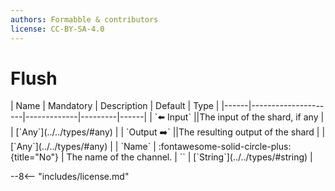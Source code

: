 ```yaml
---
authors: Formabble & contributors
license: CC-BY-SA-4.0
---
```



# Flush

<div class="sh-parameters" markdown="1">
| Name | Mandatory | Description | Default | Type |
|------|---------------------|-------------|---------|------|
| `⬅️ Input` ||The input of the shard, if any | | [`Any`](../../types/#any) |
| `Output ➡️` ||The resulting output of the shard | | [`Any`](../../types/#any) |
| `Name` | :fontawesome-solid-circle-plus:{title="No"}  | The name of the channel. | `` | [`String`](../../types/#string) |

</div>



--8<-- "includes/license.md"

